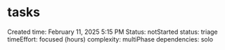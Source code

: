 # tasks

Created time: February 11, 2025 5:15 PM
Status: notStarted
status: triage
timeEffort: focused (hours)
complexity: multiPhase
dependencies: solo